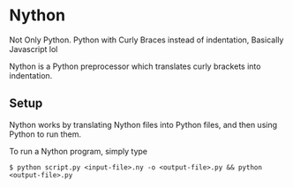 # Nython

Not Only Python. Python with Curly Braces instead of indentation, Basically Javascript lol

Nython is a Python preprocessor which translates curly brackets into indentation.

## Setup

Nython works by translating Nython files  into Python files, and then using Python to run them.

To run a Nython program, simply type

```
$ python script.py <input-file>.ny -o <output-file>.py && python <output-file>.py
```
